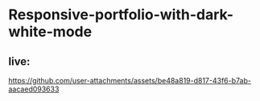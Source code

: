 # Responsive-portfolio-with-dark-white-mode


## live:

https://github.com/user-attachments/assets/be48a819-d817-43f6-b7ab-aacaed093633

